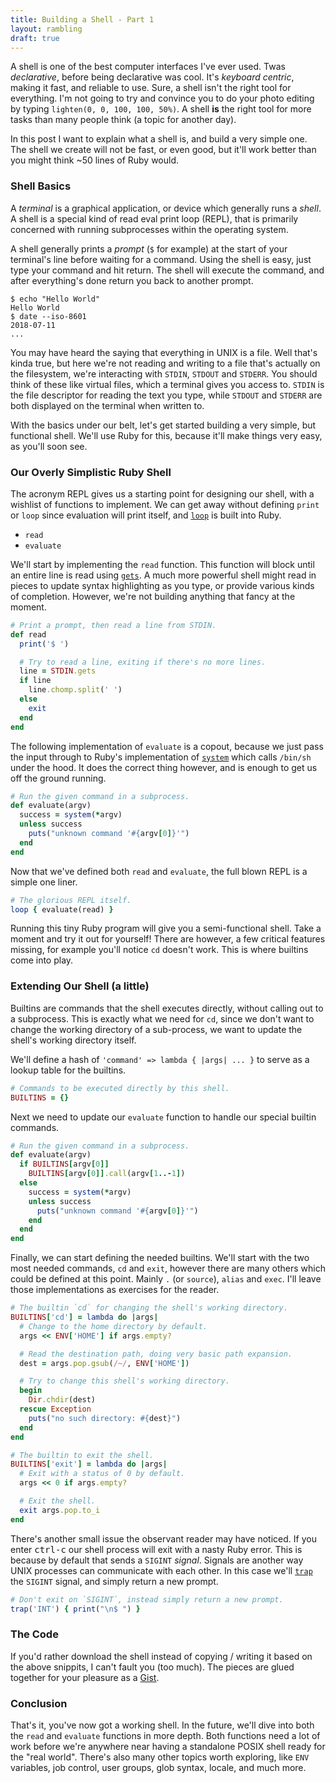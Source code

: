 ```yaml
---
title: Building a Shell - Part 1
layout: rambling
draft: true
---
```


A shell is one of the best computer interfaces I've ever used.
Twas *declarative*, before being declarative was cool. It's
*keyboard centric*, making it fast, and reliable to use. Sure, a
shell isn't the right tool for everything. I'm not going to try
and convince you to do your photo editing by typing `lighten(0, 0,
100, 100, 50%)`. A shell **is** the right tool for more tasks than many
people think (a topic for another day).

In this post I want to explain what a shell is, and build a very simple one.
The shell we create will not be fast, or even good, but it'll work better than
you might think ~50 lines of Ruby would.

### Shell Basics

A *terminal* is a graphical application, or device which generally runs a
*shell*. A shell is a special kind of read eval print loop (REPL), that is
primarily concerned with running subprocesses within the operating system.

A shell generally prints a *prompt* (`$` for example) at the start of your
terminal's line before waiting for a command. Using the shell is easy, just
type your command and hit return. The shell will execute the command, and after
everything's done return you back to another prompt.

```
$ echo "Hello World"
Hello World
$ date --iso-8601
2018-07-11
...
```

You may have heard the saying that everything in UNIX is a file. Well that's
kinda true, but here we're not reading and writing to a file that's actually on
the filesystem, we're interacting with `STDIN`, `STDOUT` and `STDERR`. You
should think of these like virtual files, which a terminal gives you access to.
`STDIN` is the file descriptor for reading the text you type, while `STDOUT`
and `STDERR` are both displayed on the terminal when written to.

With the basics under our belt, let's get started building a very simple, but
functional shell. We'll use Ruby for this, because it'll make things very easy,
as you'll soon see.

### Our Overly Simplistic Ruby Shell

The acronym REPL gives us a starting point for designing our shell, with a
wishlist of functions to implement. We can get away without defining `print` or
`loop` since evaluation will print itself, and [`loop`][loop] is built into
Ruby.

- `read`
- `evaluate`

We'll start by implementing the `read` function. This function will block until
an entire line is read using [`gets`][gets]. A much more powerful shell might
read in pieces to update syntax highlighting as you type, or provide various
kinds of completion. However, we're not building anything that fancy at the
moment.

```rb
# Print a prompt, then read a line from STDIN.
def read
  print('$ ')

  # Try to read a line, exiting if there's no more lines.
  line = STDIN.gets
  if line
    line.chomp.split(' ')
  else
    exit
  end
end
```

The following implementation of `evaluate` is a copout, because we just pass
the input through to Ruby's implementation of [`system`][system] which calls
`/bin/sh` under the hood. It does the correct thing however, and is enough to
get us off the ground running.

```rb
# Run the given command in a subprocess.
def evaluate(argv)
  success = system(*argv)
  unless success
    puts("unknown command '#{argv[0]}'")
  end
end
```

Now that we've defined both `read` and `evaluate`, the full blown REPL is a
simple one liner.

```rb
# The glorious REPL itself.
loop { evaluate(read) }
```

Running this tiny Ruby program will give you a semi-functional shell. Take a
moment and try it out for yourself! There are however, a few critical features
missing, for example you'll notice `cd` doesn't work. This is where builtins
come into play.

### Extending Our Shell (a little)

Builtins are commands that the shell executes directly, without calling out
to a subprocess. This is exactly what we need for `cd`, since we don't want to
change the working directory of a sub-process, we want to update the shell's
working directory itself.

We'll define a hash of `'command' => lambda { |args| ... }` to serve as a
lookup table for the builtins.

```rb
# Commands to be executed directly by this shell.
BUILTINS = {}
```

Next we need to update our `evaluate` function to handle our special builtin
commands.

```rb
# Run the given command in a subprocess.
def evaluate(argv)
  if BUILTINS[argv[0]]
    BUILTINS[argv[0]].call(argv[1..-1])
  else
    success = system(*argv)
    unless success
      puts("unknown command '#{argv[0]}'")
    end
  end
end
```

Finally, we can start defining the needed builtins. We'll start with the two
most needed commands, `cd` and `exit`, however there are many others which
could be defined at this point. Mainly `.` (or `source`), `alias` and `exec`.
I'll leave those implementations as exercises for the reader.

```rb
# The builtin `cd` for changing the shell's working directory.
BUILTINS['cd'] = lambda do |args|
  # Change to the home directory by default.
  args << ENV['HOME'] if args.empty?

  # Read the destination path, doing very basic path expansion.
  dest = args.pop.gsub(/~/, ENV['HOME'])

  # Try to change this shell's working directory.
  begin
    Dir.chdir(dest)
  rescue Exception
    puts("no such directory: #{dest}")
  end
end
```

```rb
# The builtin to exit the shell.
BUILTINS['exit'] = lambda do |args|
  # Exit with a status of 0 by default.
  args << 0 if args.empty?

  # Exit the shell.
  exit args.pop.to_i
end
```

There's another small issue the observant reader may have noticed. If you enter
<kbd>ctrl-c</kbd> our shell process will exit with a nasty Ruby error. This is
because by default that sends a `SIGINT` *signal*. Signals are another way UNIX
processes can communicate with each other. In this case we'll [`trap`][trap]
the `SIGINT` signal, and simply return a new prompt.

```rb
# Don't exit on `SIGINT`, instead simply return a new prompt.
trap('INT') { print("\n$ ") }
```

### The Code

If you'd rather download the shell instead of copying / writing it based on the
above snippits, I can't fault you (too much). The pieces are glued together
for your pleasure as a
[Gist](https://gist.github.com/nixpulvis/59d4f60db401f4b3fba6d6781063c7f5).

### Conclusion

That's it, you've now got a working shell. In the future, we'll dive into both
the `read` and `evaluate` functions in more depth. Both functions need a lot
of work before we're anywhere near having a standalone POSIX shell ready for
the "real world". There's also many other topics worth exploring, like `ENV`
variables, job control, user groups, glob syntax, locale, and much more.

[loop]: https://ruby-doc.org/core-2.2.3/Kernel.html#method-i-loop
[gets]: https://ruby-doc.org/core-2.2.3/Kernel.html#method-i-gets
[system]: https://ruby-doc.org/core-2.2.0/Kernel.html#method-i-system
[trap]: https://ruby-doc.org/core-2.2.0/Kernel.html#method-i-trap

